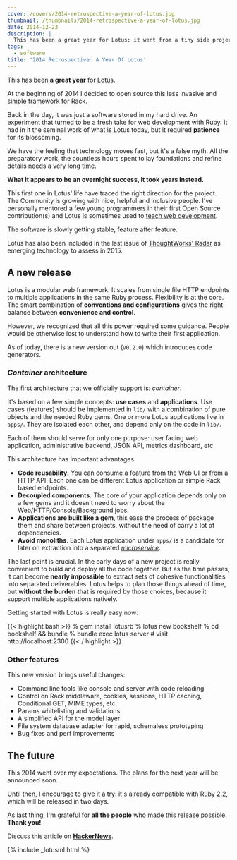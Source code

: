 ```yaml
---
cover: /covers/2014-retrospective-a-year-of-lotus.jpg
thumbnail: /thumbnails/2014-retrospective-a-year-of-lotus.jpg
date: 2014-12-23
description: |
  This has been a great year for Lotus: it went from a tiny side project to one of the most appreciated and promising web frameworks for Ruby. Today we release a new version which brings new features, code generators and the first supported architecture named container.
tags:
  - software
title: '2014 Retrospective: A Year Of Lotus'
---
```


This has been **a great year** for [Lotus](http://lotusrb.org).

At the beginning of 2014 I decided to open source this less invasive and simple framework for Rack.

Back in the day, it was just a software stored in my hard drive.
An experiment that turned to be a fresh take for web development with Ruby.
It had in it the seminal work of what is Lotus today, but it required **patience** for its blossoming.

We have the feeling that technology moves fast, but it's a false myth.
All the preparatory work, the countless hours spent to lay foundations and refine details needs a very long time.

**What it appears to be an overnight success, it took years instead.**

This first one in Lotus' life have traced the right direction for the project.
The Community is growing with nice, helpful and inclusive people.
I've personally mentored a few young programmers in their first Open Source contribution(s) and Lotus is sometimes used to [teach web development](http://bitboxer.de/2014/10/26/teaching-ruby/).

The software is slowly getting stable, feature after feature.

Lotus has also been included in the last issue of [ThoughtWorks' Radar](http://www.thoughtworks.com/radar/languages-and-frameworks/lotus) as emerging technology to assess in 2015.

## A new release

Lotus is a modular web framework.
It scales from single file HTTP endpoints to multiple applications in the same Ruby process.
Flexibility is at the core.
The smart combination of **conventions and configurations** gives the right balance between **convenience and control**.

However, we recognized that all this power required some guidance.
People would be otherwise lost to understand how to write their first application.

As of today, there is a new version out (`v0.2.0`) which introduces code generators.

### _Container_ architecture

The first architecture that we officially support is: _container_.

It's based on a few simple concepts: **use cases** and **applications**.
Use cases (features) should be implemented in `lib/` with a combination of pure objects and the needed Ruby gems.
One or more Lotus applications live in `apps/`. They are isolated each other, and depend only on the code in `lib/`.

Each of them should serve for only one purpose: user facing web application, administrative backend, JSON API, metrics dashboard, etc.

This architecture has important advantages:

  * **Code reusability.** You can consume a feature from the Web UI or from a HTTP API. Each one can be different Lotus application or simple Rack based endpoints.
  * **Decoupled components.** The core of your application depends only on a few gems and it doesn't need to worry about the Web/HTTP/Console/Background jobs.
  * **Applications are built like a gem**, this ease the process of package them and share between projects, without the need of carry a lot of dependencies.
  * **Avoid monoliths**. Each Lotus application under `apps/` is a candidate for later on extraction into a separated [_microservice_](http://martinfowler.com/articles/microservices.html).

The last point is crucial. In the early days of a new project is really convenient to build and deploy all the code together.
But as the time passes, it can become **nearly impossible** to extract sets of cohesive functionalities into separated deliverables.
Lotus helps to plan those things ahead of time, but **without the burden** that is required by those choices, because it support multiple applications natively.

Getting started with Lotus is really easy now:

{{< highlight bash >}}
% gem install lotusrb
% lotus new bookshelf
% cd bookshelf && bundle
% bundle exec lotus server # visit http://localhost:2300
{{< / highlight >}}

### Other features

This new version brings useful changes:

  * Command line tools like console and server with code reloading
  * Control on Rack middleware, cookies, sessions, HTTP caching, Conditional GET, MIME types, etc.
  * Params whitelisting and validations
  * A simplified API for the model layer
  * File system database adapter for rapid, schemaless prototyping
  * Bug fixes and perf improvements

## The future

This 2014 went over my expectations. The plans for the next year will be announced soon.

Until then, I encourage to give it a try: it's already compatible with Ruby 2.2, which will be released in two days.

As last thing, I'm grateful for **all the people** who made this release possible. **Thank you!**

Discuss this article on **[HackerNews](https://news.ycombinator.com/item?id=8788527)**.

{% include _lotusml.html %}
